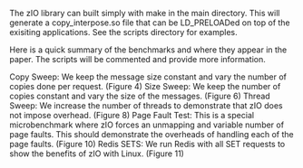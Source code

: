
The zIO library can built simply with make in the main directory. This will generate a copy_interpose.so file that can be LD_PRELOADed on top of the exisiting applications. See the scripts directory for examples. 

Here is a quick summary of the benchmarks and where they appear in the paper. The scripts will be commented and provide more information. 

Copy Sweep: We keep the message size constant and vary the number of copies done per request. (Figure 4)
Size Sweep: We keep the number of copies constant and vary the size of the messages. (Figure 6)
Thread Sweep: We increase the number of threads to demonstrate that zIO does not impose overhead. (Figure 8)
Page Fault Test: This is a special microbenchmark where zIO forces an unmapping and variable number of page faults. This should demonstrate the overheads of handling each of the page faults. (Figure 10)
Redis SETS: We run Redis with all SET requests to show the benefits of zIO with Linux. (Figure 11)

